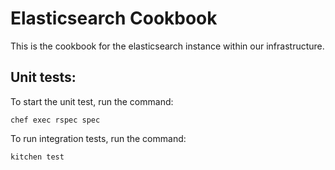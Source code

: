 # Elasticsearch Cookbook

This is the cookbook for the elasticsearch instance within our infrastructure.

## Unit tests:

To start the unit test, run the command:

```
chef exec rspec spec
```

To run integration tests, run the command:

```
kitchen test
```


